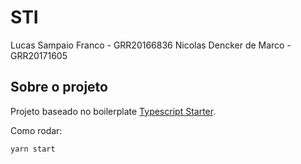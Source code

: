 # STI
Lucas Sampaio Franco - GRR20166836
Nicolas Dencker de Marco - GRR20171605
## Sobre o projeto
Projeto baseado no boilerplate [Typescript Starter](https://github.com/nea/Typescript-Starter/).

Como rodar:

```
yarn start
```
